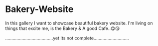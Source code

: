 # Bakery-Website
In this gallery I want to showcase beautiful bakery website. 
I'm living on things that excite me, is the Bakery & A good Cafe..😋😘

......................................yet Its not complete............................

